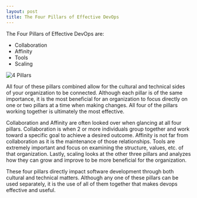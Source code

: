 ```yaml
---
layout: post
title: The Four Pillars of Effective DevOps
---
```


The Four Pillars of Effective DevOps are:

* Collaboration
* Affinity
* Tools
* Scaling

![4 Pillars](https://www.scnsoft.com/blog-pictures/infrastructure/devops_implementation-main_1.png)

All four of these pillars combined allow for the cultural and technical sides of your organization to be connected. Although each pillar is of the same importance, it is the most beneficial for an organization to focus directly on one or two pillars at a time when making changes. All four of the pillars working together is ultimately the most effective. 

Collaboration and Affinity are often looked over when glancing at all four pillars. Collaboration is when 2 or more individuals group together and work toward a specific goal to achieve a desired outcome. Affinity is not far from collaboration as it is the maintenance of those relationships. Tools are extremely important and focus on examining the structure, values, etc. of that organization. Lastly, scaling looks at the other three pillars and analyzes how they can grow and improve to be more beneficial for the organization.

These four pillars directly impact software development through both cultural and technical matters. Although any one of these pillars can be used separately, it is the use of all of them together that makes devops effective and useful.
